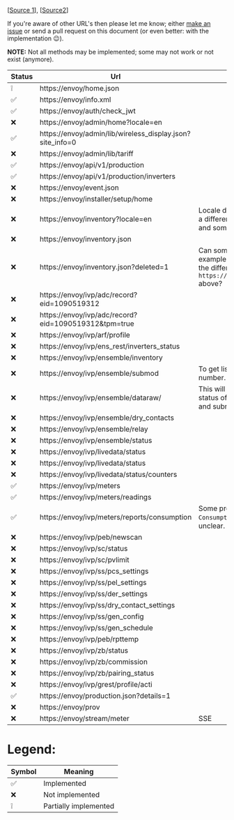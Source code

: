﻿[[Source 1](https://gathering.tweakers.net/forum/list_message/67668598#67668598)], [[Source2](Docs/ENVOY-Envoy%20REST%20Interface.pdf)]

If you're aware of other URL's then please let me know; either [make an issue](https://github.com/RobThree/NEnvoy/issues/new?title=New%20Envoy%20url) or send a pull request on this document (or even better: with the implementation :wink:).

**NOTE:** Not all methods may be implemented; some may not work or not exist (anymore).

Status | Url | Note
-|-|-
❕|https://envoy/home.json
✅|https://envoy/info.xml
✅|https://envoy/auth/check_jwt
❌|https://envoy/admin/home?locale=en
✅|https://envoy/admin/lib/wireless_display.json?site_info=0
❌|https://envoy/admin/lib/tariff
✅|https://envoy/api/v1/production
✅|https://envoy/api/v1/production/inverters
❌|https://envoy/event.json
❌|https://envoy/installer/setup/home
❌|https://envoy/inventory?locale=en | Locale doesn't seem to make a difference (tried `de`, `nl`, `it` and some others)
❌|https://envoy/inventory.json
❌|https://envoy/inventory.json?deleted=1 | Can someone provide an example json and point out the difference with `https://envoy/inventory.json` above?
❌|https://envoy/ivp/adc/record?eid=1090519312
❌|https://envoy/ivp/adc/record?eid=1090519312&tpm=true
❌|https://envoy/ivp/arf/profile
❌|https://envoy/ivp/ens_rest/inverters_status
❌|https://envoy/ivp/ensemble/inventory
❌|https://envoy/ivp/ensemble/submod | To get list of all submod serial number.
❌|https://envoy/ivp/ensemble/dataraw/<Serial number of EnChg> | This will provide telemetry status of all units of encharge and submodules.
❌|https://envoy/ivp/ensemble/dry_contacts
❌|https://envoy/ivp/ensemble/relay
❌|https://envoy/ivp/ensemble/status
❌|https://envoy/ivp/livedata/status
❌|https://envoy/ivp/livedata/status
❌|https://envoy/ivp/livedata/status/counters
✅|https://envoy/ivp/meters
✅|https://envoy/ivp/meters/readings
✅|https://envoy/ivp/meters/reports/consumption | Some properties on `ConsumptionValues` are still unclear.
❌|https://envoy/ivp/peb/newscan
❌|https://envoy/ivp/sc/status
❌|https://envoy/ivp/sc/pvlimit
❌|https://envoy/ivp/ss/pcs_settings
❌|https://envoy/ivp/ss/pel_settings
❌|https://envoy/ivp/ss/der_settings
❌|https://envoy/ivp/ss/dry_contact_settings
❌|https://envoy/ivp/ss/gen_config
❌|https://envoy/ivp/ss/gen_schedule
❌|https://envoy/ivp/peb/rpttemp
❌|https://envoy/ivp/zb/status
❌|https://envoy/ivp/zb/commission
❌|https://envoy/ivp/zb/pairing_status
❌|https://envoy/ivp/grest/profile/acti
✅|https://envoy/production.json?details=1
❌|https://envoy/prov
❌|https://envoy/stream/meter | SSE

# Legend:

Symbol | Meaning
-|-
✅|Implemented
❌|Not implemented
❕|Partially implemented